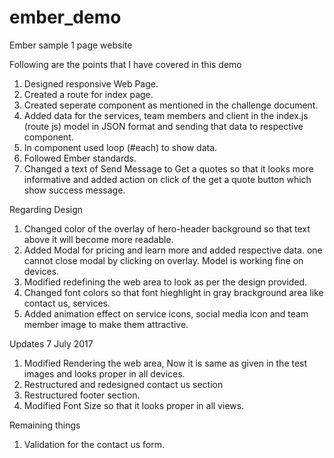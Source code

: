 # ember_demo

Ember sample 1 page website

Following are the points that I have covered in this demo
1) Designed responsive Web Page.
2) Created a route for index page.
3) Created seperate component as mentioned in the challenge document.
3) Added data for the services, team members and client in the index.js (route js) model in JSON format and sending that data to respective component.
4) In component used loop (#each) to show data.
5) Followed Ember standards.
6) Changed a text of Send Message to Get a quotes so that it looks more informative and added action on click of the get a quote button which show success message.

Regarding Design 

1) Changed color of the overlay of hero-header background so that text above it will become more readable.
2) Added Modal for pricing and learn more and added respective data. one cannot close modal by clicking on overlay. Model is working fine on devices.
3) Modified redefining the web area to look as per the design provided.  
4) Changed font colors so that font hieghlight in gray brackground area like contact us, services.
5) Added animation effect on service icons, social media icon and team member image to make them attractive.

Updates 7 July 2017
1) Modified Rendering the web area, Now it is same as given in the test images and looks proper in all devices.
2) Restructured and redesigned contact us section
3) Restructured footer section.
4) Modified Font Size so that it looks proper in all views.

Remaining things 
1) Validation for the contact us form.

